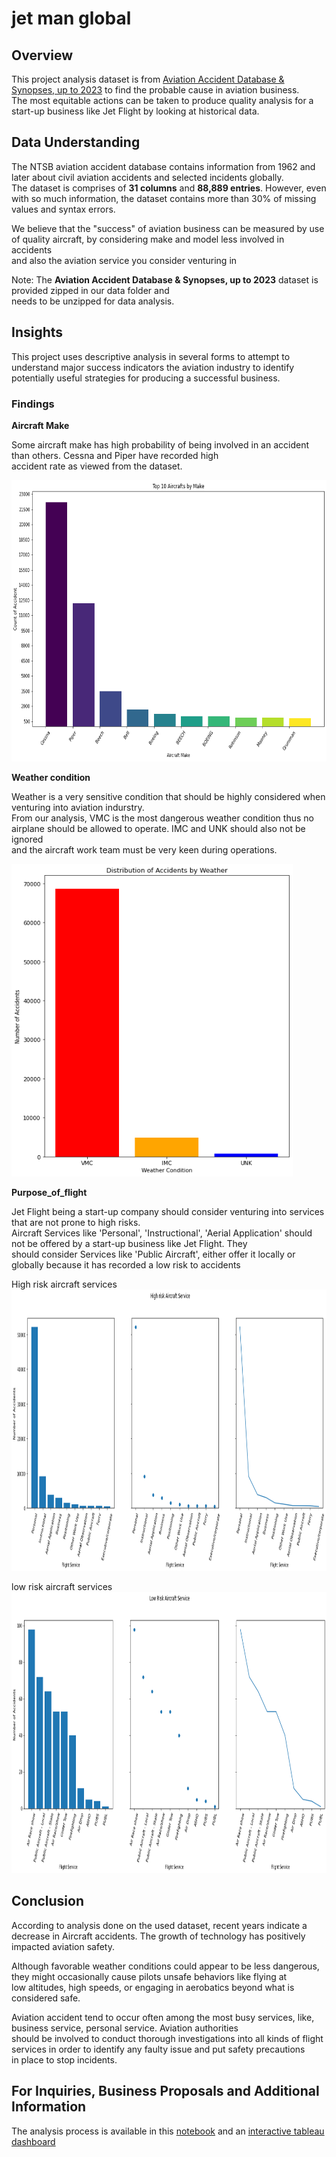 # jet man global

## Overview

This project analysis dataset is from [Aviation Accident Database & Synopses, up to 2023](https://www.kaggle.com/datasets/khsamaha/aviation-accident-database-synopses/code) to find the probable cause in aviation business.<br /> The most equitable actions can be taken to produce quality analysis for a start-up business like Jet Flight by looking at historical data.

## Data Understanding

The NTSB aviation accident database contains information from 1962 and later about civil aviation accidents and selected incidents globally.<br />The dataset is comprises of **31 columns** and **88,889 entries**. However, even with so much information, the dataset contains more than 30% of missing<br /> values and syntax errors.

We believe that the "success" of aviation business can be measured by use of quality aircraft, by considering make and model less involved in accidents<br /> and also the aviation service you consider venturing in

Note: The **Aviation Accident Database & Synopses, up to 2023** dataset is provided zipped in our data folder and<br /> needs to be unzipped for data analysis.

## Insights

This project uses descriptive analysis in several forms to attempt to understand major success indicators the aviation industry to identify<br /> potentially useful strategies for producing a successful business.

### Findings

**Aircraft Make**

Some aircraft make has high probability of being involved in an accident than others. Cessna and Piper have recorded high <br /> accident rate as viewed from the dataset.

<img src="images/top_ten_aircraft_make.png" alt="aircraft make" width="650" height="450">

**Weather condition**

Weather is a very sensitive condition that should be highly considered when venturing into aviation indurstry.<br />
From our analysis, VMC is the most dangerous weather condition thus no airplane should be allowed to operate. IMC and UNK should also not be ignored <br /> and the aircraft work team must be very keen during operations.

<img src="images/weather.png" alt="aircraft make" width="450" height="500">

**Purpose_of_flight**

Jet Flight being a start-up company should consider venturing into services that are not prone to high risks.<br />
Aircraft Services like 'Personal', 'Instructional', 'Aerial Application' should not be offered by a start-up business like Jet Flight. They <br />
should consider Services like 'Public Aircraft', either offer it locally or globally because it has recorded a low risk to accidents

High risk aircraft services<br />
<img src="images/service.png" alt="risky service" width="850" height="450">

low risk aircraft services<br />
<img src="images/good_service.png" alt="low risk service" width="850" height="450">

## Conclusion

According to analysis done on the used dataset, recent years indicate a decrease in Aircraft accidents. The growth of technology has positively<br />  impacted aviation safety.

Although favorable weather conditions could appear to be less dangerous, they might occasionally cause pilots unsafe behaviors like flying at<br />  low altitudes, high speeds, or engaging in aerobatics beyond what is considered safe.

Aviation accident tend to occur often among the most busy services, like, business service, personal service. Aviation authorities <br /> should be involved to conduct thorough investigations into all kinds of flight services in order to identify any faulty issue and put safety precautions<br /> in place to stop incidents.

## For Inquiries, Business Proposals and Additional Information

The analysis process is available in this [notebook]() and an [interactive tableau dashboard]()

